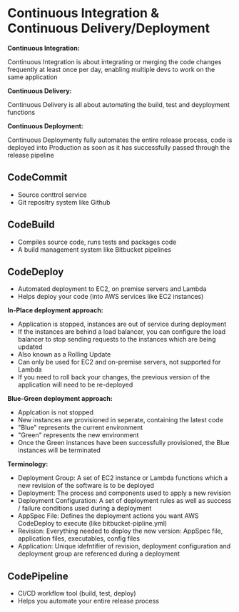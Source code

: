 # Continuous Integration & Continuous Delivery/Deployment

**Continuous Integration:**

Continuous Integration is about integrating or merging the code changes frequently
at least once per day, enabling multiple devs to work on the same application

**Continuous Delivery:**

Continuous Delivery is all about automating the build, test and deyployment functions

**Continuous Deployment:**

Continuous Deploymenty fully automates the entire release process,
code is deployed into Production as soon as it has successfully passed through the release pipeline

## CodeCommit

- Source conttrol service
- Git repositry system like Github

## CodeBuild

- Compiles source code, runs tests and packages code
- A build management system like Bitbucket pipelines

## CodeDeploy

- Automated deployment to EC2, on premise servers and Lambda
- Helps deploy your code (into AWS services like EC2 instances)

**In-Place deployment approach:**

- Application is stopped, instances are out of service during deployment
- If the instances are behind a load balancer, you can configure the load balancer to stop sending requests to the instances which are being updated
- Also known as a Rolling Update
- Can only be used for EC2 and on-premise servers, not supported for Lambda
- If you need to roll back your changes, the previous version of the application will need to be re-deployed

**Blue-Green deployment approach:** 

- Applcation is not stopped
- New instances are provisioned in seperate, containing the latest code
- "Blue" represents the current environment
- "Green" represents the new environment
- Once the Green instances have been successfully provisioned, the Blue instances will be terminated

**Terminology:**

- Deployment Group: A set of EC2 instance or Lambda functions which a new revision of the software is to be deployed
- Deployment: The process and components used to apply a new revision
- Deployment Configuration: A set of deployment rules as well as success / failure conditions used during a deployment
- AppSpec File: Defines the deployment actions you want AWS CodeDeploy to execute (like bitbucket-pipline.yml)
- Revision: Everything needed to deploy the new version: AppSpec file, application files, executables, config files
- Application: Unique idefntifier of revision, deployment configuration and deployment group are referenced during a deployment

## CodePipeline

- CI/CD workflow tool (build, test, deploy)
- Helps you automate your entire release process
